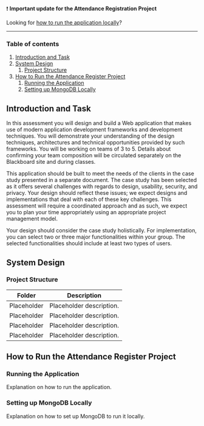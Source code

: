 :exclamation: **Important update for the Attendance Registration Project**

Looking for [how to run the application locally](#how-to-run-the-attendance-register-project)?

---

### Table of contents
1. [Introduction and Task](#introduction-and-task)
2. [System Design](#system-design)
    1. [Project Structure](#project-structure)
3. [How to Run the Attendance Register Project](#how-to-run-the-attendance-register-project)
    1. [Running the Application](#running-the-application)
    2. [Setting up MongoDB Locally](#setting-up-mongo-locally)

## Introduction and Task
In this assessment you will design and build a Web application that makes use of modern application development frameworks and development techniques. You will demonstrate your understanding of the design techniques, architectures and technical opportunities provided by such frameworks. 
You will be working on teams of 3 to 5. Details about confirming your team composition will be circulated separately on the Blackboard site and during classes.

This application should be built to meet the needs of the clients in the case study presented in a separate document. The case study has been selected as it offers several challenges with regards to design, usability, security, and privacy. Your design should reflect these issues; we expect designs and implementations that deal with each of these key challenges.  This assessment will require a coordinated approach and as such, we expect you to plan your time appropriately using an appropriate project management model. 

Your design should consider the case study holistically. For implementation, you can select two or three major functionalities within your group. The selected functionalities should include at least two types of users.

## System Design
### Project Structure

| Folder                | Description                                                                                   |
| -------------         | -------------                                                                                 |
| Placeholder           | Placeholder description.             |
| Placeholder           | Placeholder description.             |
| Placeholder           | Placeholder description.             |
| Placeholder           | Placeholder description.             |

## How to Run the Attendance Register Project
### Running the Application
Explanation on how to run the application.

### Setting up MongoDB Locally
Explanation on how to set up MongoDB to run it locally.
